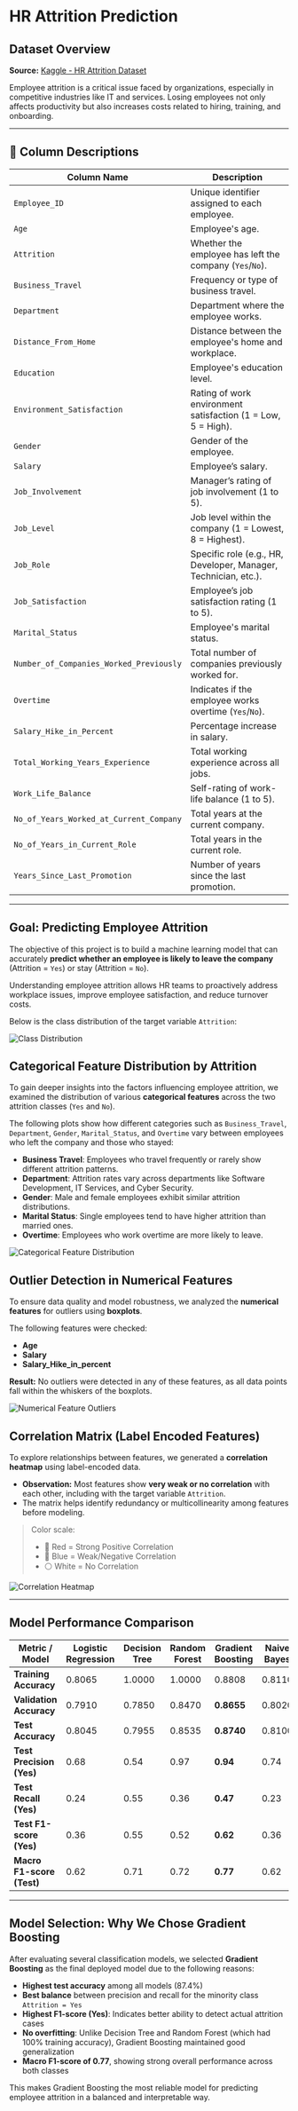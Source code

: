 #  HR Attrition Prediction

##  Dataset Overview

**Source:** [Kaggle - HR Attrition Dataset](https://www.kaggle.com/datasets/ankitrajmishra/hr-attrition-dataset)

Employee attrition is a critical issue faced by organizations, especially in competitive industries like IT and services. Losing employees not only affects productivity but also increases costs related to hiring, training, and onboarding.

---

## 🧾 Column Descriptions

| Column Name                             | Description                                                                 |
|-----------------------------------------|-----------------------------------------------------------------------------|
| `Employee_ID`                           | Unique identifier assigned to each employee.                                |
| `Age`                                   | Employee's age.                                                             |
| `Attrition`                             | Whether the employee has left the company (`Yes`/`No`).                     |
| `Business_Travel`                       | Frequency or type of business travel.                                       |
| `Department`                            | Department where the employee works.                                        |
| `Distance_From_Home`                    | Distance between the employee's home and workplace.                         |
| `Education`                             | Employee's education level.                                                 |
| `Environment_Satisfaction`              | Rating of work environment satisfaction (1 = Low, 5 = High).                |
| `Gender`                                | Gender of the employee.                                                     |
| `Salary`                                | Employee’s salary.                                                          |
| `Job_Involvement`                       | Manager’s rating of job involvement (1 to 5).                               |
| `Job_Level`                             | Job level within the company (1 = Lowest, 8 = Highest).                     |
| `Job_Role`                              | Specific role (e.g., HR, Developer, Manager, Technician, etc.).             |
| `Job_Satisfaction`                      | Employee’s job satisfaction rating (1 to 5).                                |
| `Marital_Status`                        | Employee's marital status.                                                  |
| `Number_of_Companies_Worked_Previously` | Total number of companies previously worked for.                            |
| `Overtime`                              | Indicates if the employee works overtime (`Yes`/`No`).                      |
| `Salary_Hike_in_Percent`                | Percentage increase in salary.                                              |
| `Total_Working_Years_Experience`        | Total working experience across all jobs.                                   |
| `Work_Life_Balance`                     | Self-rating of work-life balance (1 to 5).                                  |
| `No_of_Years_Worked_at_Current_Company` | Total years at the current company.                                         |
| `No_of_Years_in_Current_Role`           | Total years in the current role.                                            |
| `Years_Since_Last_Promotion`            | Number of years since the last promotion.                                   |

-----
##  Goal: Predicting Employee Attrition

The objective of this project is to build a machine learning model that can accurately **predict whether an employee is likely to leave the company** (Attrition = `Yes`) or stay (Attrition = `No`).

Understanding employee attrition allows HR teams to proactively address workplace issues, improve employee satisfaction, and reduce turnover costs.

Below is the class distribution of the target variable `Attrition`:

![Class Distribution](images/classes.jpg)

##  Categorical Feature Distribution by Attrition

To gain deeper insights into the factors influencing employee attrition, we examined the distribution of various **categorical features** across the two attrition classes (`Yes` and `No`).

The following plots show how different categories such as `Business_Travel`, `Department`, `Gender`, `Marital_Status`, and `Overtime` vary between employees who left the company and those who stayed:

- **Business Travel**: Employees who travel frequently or rarely show different attrition patterns.
- **Department**: Attrition rates vary across departments like Software Development, IT Services, and Cyber Security.
- **Gender**: Male and female employees exhibit similar attrition distributions.
- **Marital Status**: Single employees tend to have higher attrition than married ones.
- **Overtime**: Employees who work overtime are more likely to leave.

![Categorical Feature Distribution](images/distribution.jpg)

##  Outlier Detection in Numerical Features

To ensure data quality and model robustness, we analyzed the **numerical features** for outliers using **boxplots**.

The following features were checked:

- **Age**
- **Salary**
- **Salary_Hike_in_percent**

**Result:** No outliers were detected in any of these features, as all data points fall within the whiskers of the boxplots.

![Numerical Feature Outliers](images/num%20outlier.jpg)

##  Correlation Matrix (Label Encoded Features)

To explore relationships between features, we generated a **correlation heatmap** using label-encoded data.

- **Observation:** Most features show **very weak or no correlation** with each other, including with the target variable `Attrition`.
- The matrix helps identify redundancy or multicollinearity among features before modeling.

> Color scale:
> - 🔴 Red = Strong Positive Correlation
> - 🔵 Blue = Weak/Negative Correlation
> - ⚪ White = No Correlation

![Correlation Heatmap](images/heatmap.jpg)

--------------
##  Model Performance Comparison

| Metric / Model              | Logistic Regression | Decision Tree | Random Forest | Gradient Boosting | Naive Bayes |
|-----------------------------|---------------------|----------------|----------------|--------------------|-------------|
| **Training Accuracy**       | 0.8065              | 1.0000         | 1.0000         | 0.8808             | 0.8110      |
| **Validation Accuracy**     | 0.7910              | 0.7850         | 0.8470         | **0.8655**         | 0.8020      |
| **Test Accuracy**           | 0.8045              | 0.7955         | 0.8535         | **0.8740**         | 0.8100      |
| **Test Precision (Yes)**    | 0.68                | 0.54           | 0.97           | **0.94**           | 0.74        |
| **Test Recall (Yes)**       | 0.24                | 0.55           | 0.36           | **0.47**           | 0.23        |
| **Test F1-score (Yes)**     | 0.36                | 0.55           | 0.52           | **0.62**           | 0.36        |
| **Macro F1-score (Test)**   | 0.62                | 0.71           | 0.72           | **0.77**           | 0.62        |

---

##  Model Selection: Why We Chose Gradient Boosting

After evaluating several classification models, we selected **Gradient Boosting** as the final deployed model due to the following reasons:

- **Highest test accuracy** among all models (87.4%)
- **Best balance** between precision and recall for the minority class `Attrition = Yes`
- **Highest F1-score (Yes)**: Indicates better ability to detect actual attrition cases
- **No overfitting**: Unlike Decision Tree and Random Forest (which had 100% training accuracy), Gradient Boosting maintained good generalization
-  **Macro F1-score of 0.77**, showing strong overall performance across both classes

This makes Gradient Boosting the most reliable model for predicting employee attrition in a balanced and interpretable way.



